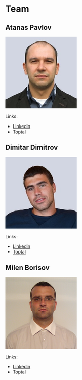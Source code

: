 # Team

## Atanas Pavlov
![Atanas Pavlov](assets/AtanasPavlov.jpg)

Links:
  - [Linkedin](https://www.linkedin.com/in/atanas-pavlov-7147521a/)
  - [Toptal](https://www.toptal.com/resume/atanas-pavlov)

## Dimitar Dimitrov
![Dimitar Dimitrov](assets/DimitarDimitrov.jpg)

Links:
  - [Linkedin](https://www.linkedin.com/in/dimitar-dimitrov-02954342/)
  - [Toptal](https://www.toptal.com/resume/dimitar-dimitrov)

## Milen Borisov
![Milen Borisov](assets/MilenBorisov.png)

Links:
  - [Linkedin](https://www.linkedin.com/in/milen-borisov-a6797128/)
  - [Toptal](https://www.toptal.com/resume/milen-kolev-borisov)
